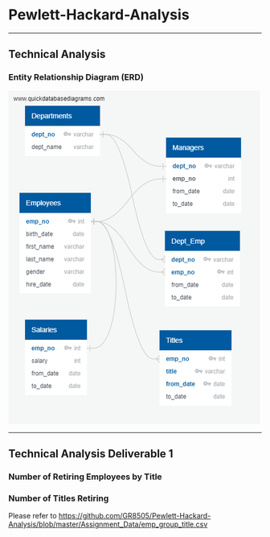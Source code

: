 # Pewlett-Hackard-Analysis
__________________________________________________________________________________________________

## Technical Analysis ##

### Entity Relationship Diagram (ERD) ###
![](https://github.com/GR8505/Pewlett-Hackard-Analysis/blob/master/EmployeeDB.png)


_________________________________________________________________________________________________


## Technical Analysis Deliverable 1 ##
### Number of Retiring Employees by Title ###

### Number of Titles Retiring ###
Please refer to https://github.com/GR8505/Pewlett-Hackard-Analysis/blob/master/Assignment_Data/emp_group_title.csv



